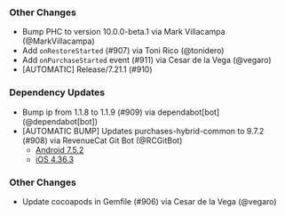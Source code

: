 ### Other Changes
* Bump PHC to version 10.0.0-beta.1 via Mark Villacampa (@MarkVillacampa)
* Add `onRestoreStarted` (#907) via Toni Rico (@tonidero)
* Add `onPurchaseStarted` event (#911) via Cesar de la Vega (@vegaro)
* [AUTOMATIC] Release/7.21.1 (#910)

### Dependency Updates
* Bump ip from 1.1.8 to 1.1.9 (#909) via dependabot[bot] (@dependabot[bot])
* [AUTOMATIC BUMP] Updates purchases-hybrid-common to 9.7.2 (#908) via RevenueCat Git Bot (@RCGitBot)
  * [Android 7.5.2](https://github.com/RevenueCat/purchases-android/releases/tag/7.5.2)
  * [iOS 4.36.3](https://github.com/RevenueCat/purchases-ios/releases/tag/4.36.3)
### Other Changes
* Update cocoapods in Gemfile  (#906) via Cesar de la Vega (@vegaro)
